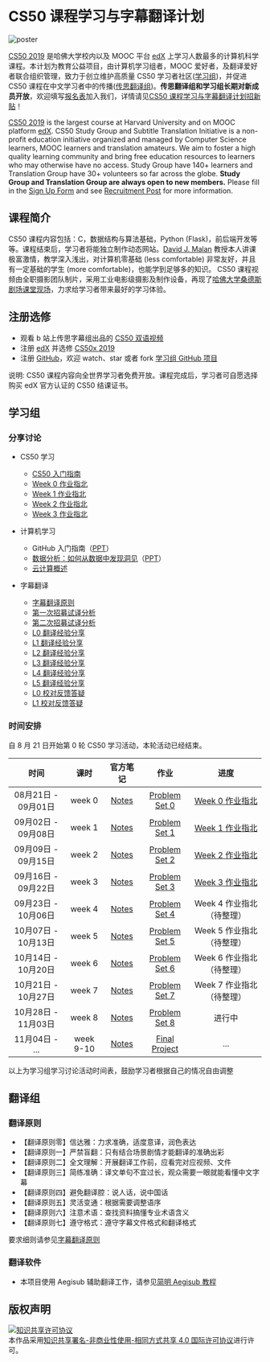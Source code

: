 # CS50 课程学习与字幕翻译计划

![poster](images/poster.jpg)



[CS50 2019](https://courses.edx.org/courses/course-v1:HarvardX+CS50+X/course/) 是哈佛大学校内以及 MOOC 平台 [edX](edx.org) 上学习人数最多的计算机科学课程。本计划为教育公益项目，由计算机学习组者，MOOC 爱好者，及翻译爱好者联合组织管理，致力于创立维护高质量 CS50 学习者社区([学习组](#学习组))，并促进 CS50 课程在中文学习者中的传播([传思翻译组](#翻译组))。**传思翻译组和学习组长期对新成员开放**，欢迎填写[报名表](http://wjx.cn/jq/43792277.aspx)加入我们，详情请见[CS50 课程学习与字幕翻译计划招新贴](hello_new.md)！

[CS50 2019](https://courses.edx.org/courses/course-v1:HarvardX+CS50+X/course/) is the largest course at Harvard University and on MOOC platform [edX](edx.org). CS50 Study Group and Subtitle Translation Initiative is a non-profit education initiative organized and managed by Computer Science learners, MOOC learners and translation amateurs. We aim to foster a high quality learning community and bring free education resources to learners who may otherwise have no access. Study Group have 140+ learners and Translation Group have 30+ volunteers so far across the globe. **Study Group and Translation Group are always open to new members.** Please fill in the [Sign Up Form](http://wjx.cn/jq/43792277.aspx) and see [Recruitment Post](hello_new.md) for more information.  

## 课程简介

CS50 课程内容包括：C，数据结构与算法基础，Python (Flask)，前后端开发等等。课程结束后，学习者将能独立制作动态网站。[David J. Malan](https://en.wikipedia.org/wiki/David\_J.\_Malan) 教授本人讲课极富激情，教学深入浅出，对计算机零基础 (less comfortable) 非常友好，并且有一定基础的学生 (more comfortable)，也能学到足够多的知识。 CS50 课程视频由全职摄影团队制片，采用工业电影级摄影及制作设备，再现了[哈佛大学桑德斯剧场课堂现场](https://www.eventbrite.com/e/attend-a-cs50-lecture-in-person-tickets-70166767691)，力求给学习者带来最好的学习体验。 

## 注册选修

* 观看 b 站上传思字幕组出品的 [CS50 双语视频](https://www.bilibili.com/video/av81002940#reply2239101049)
* 注册 [edX](https://edx.org) 并选修 [CS50x 2019](https://www.edx.org/course/cs50s-introduction-to-computer-science)
* 注册 [GitHub](https://github.com)，欢迎 watch、star 或者 fork [学习组 GitHub 项目](https://github.com/athena-xcy/CS50-Study-Group) 

说明: CS50 课程内容向全世界学习者免费开放。课程完成后，学习者可自愿选择购买 edX 官方认证的 CS50 结课证书。

## 学习组

### 分享讨论

* CS50 学习
    * [CS50 入门指南](study-group/how_to_learn_CS50.md)
    * [Week 0 作业指北](study-group/week-0-walkthrough.md)
    * [Week 1 作业指北](study-group/week-1-walkthrough.md)
    * [Week 2 作业指北](study-group/week-2-walkthrough.md)
    * [Week 3 作业指北](study-group/week-3-walkthrough.md)

* 计算机学习
    * GitHub 入门指南（[PPT](study-group/how_to_use_GitHub.pdf)）
    * [数据分析：如何从数据中发现洞见](study-group/gain_insight_from_data.md)（[PPT](study-group/灿星-如何从数据中获得洞见.pdf)）
    * [云计算概述](study-group/a_glimpse_of_cloud.md)

* 字幕翻译
    * [字幕翻译原则](translation-group/principles-of-subtitle-translation.md)
    * [第一次招募试译分析](translation-group/translation-group-recruitment-0.md)
    * [第二次招募试译分析](translation-group/translation-group-recruitment-1.md)
    * [L0 翻译经验分享](translation-group/translation-group-discussion-0.md)
    * [L1 翻译经验分享](translation-group/translation-group-discussion-1.md)
    * [L2 翻译经验分享](translation-group/translation-group-discussion-2.md)
    * [L3 翻译经验分享](translation-group/translation-group-discussion-3.md)
    * [L4 翻译经验分享](translation-group/translation-group-discussion-4.md)
    * [L5 翻译经验分享](translation-group/translation-group-discussion-5.md)
    * [L0 校对反馈答疑](translation-group/translation-group-review-0.md)
    * [L1 校对反馈答疑](translation-group/translation-group-review-1.md)

### 时间安排

自 8 月 21 日开始第 0 轮 CS50 学习活动，本轮活动已经结束。

|        时间         |   课时    |                              官方笔记                               |                               作业                               |                         进度                         |
| :-----------------: | :-------: | :-----------------------------------------------------------------: | :--------------------------------------------------------------: | :--------------------------------------------------: |
| 08月21日 - 09月01日 |  week 0   | [Notes](https://cs50.harvard.edu/college/2018/fall/weeks/0/notes/)  | [Problem Set 0](https://docs.cs50.net/2019/x/psets/0/index.html) | [Week 0 作业指北](study-group/week-0-walkthrough.md) |
| 09月02日 - 09月08日 |  week 1   | [Notes](https://cs50.harvard.edu/college/2018/fall/weeks/1/notes/)  | [Problem Set 1](https://docs.cs50.net/2019/x/psets/1/index.html) | [Week 1 作业指北](study-group/week-1-walkthrough.md) |
| 09月09日 - 09月15日 |  week 2   | [Notes](https://cs50.harvard.edu/college/2018/fall/weeks/2/notes/)  | [Problem Set 2](https://docs.cs50.net/2019/x/psets/2/index.html) | [Week 2 作业指北](study-group/week-2-walkthrough.md) |
| 09月16日 - 09月22日 |  week 3   | [Notes](https://cs50.harvard.edu/college/2018/fall/weeks/3/notes/)  | [Problem Set 3](https://docs.cs50.net/2019/x/psets/3/index.html) | [Week 3 作业指北](study-group/week-3-walkthrough.md) |
| 09月23日 - 10月06日 |  week 4   | [Notes](https://cs50.harvard.edu/college/2018/fall/weeks/4/notes/)  | [Problem Set 4](https://docs.cs50.net/2019/x/psets/4/index.html) |              Week 4 作业指北（待整理）               |
| 10月07日 - 10月13日 |  week 5   | [Notes](https://cs50.harvard.edu/college/2018/fall/weeks/5/notes/)  | [Problem Set 5](https://docs.cs50.net/2019/x/psets/5/index.html) |              Week 5 作业指北（待整理）               |
| 10月14日 - 10月20日 |  week 6   | [Notes](https://cs50.harvard.edu/college/2018/fall/weeks/6/notes/)  | [Problem Set 6](https://docs.cs50.net/2019/x/psets/6/index.html) |              Week 6 作业指北（待整理）               |
| 10月21日 - 10月27日 |  week 7   | [Notes](https://cs50.harvard.edu/college/2018/fall/weeks/7/notes/)  | [Problem Set 7](https://docs.cs50.net/2019/x/psets/7/index.html) |              Week 7 作业指北（待整理）               |
| 10月28日 - 11月03日 |  week 8   | [Notes](https://cs50.harvard.edu/college/2018/fall/weeks/8/notes/)  | [Problem Set 8](https://docs.cs50.net/2019/x/psets/8/index.html) |                        进行中                        |
|   11月04日 - ...    | week 9-10 | [Notes](https://cs50.harvard.edu/college/2018/fall/weeks/10/notes/) |    [Final Project](docs.cs50.net/2019/x/project/project.html)    |                         ...                          |

以上为学习组学习讨论活动时间表，鼓励学习者根据自己的情况自由调整

## 翻译组

### 翻译原则

* 【翻译原则零】信达雅：力求准确，适度意译，润色表达
* 【翻译原则一】严禁盲翻：只有结合场景剧情才能翻译的准确出彩
* 【翻译原则二】全文理解：开展翻译工作前，应看完对应视频、文件
* 【翻译原则三】简练准确：译文单句不宜过长，观众需要一眼就能看懂中文字幕
* 【翻译原则四】避免翻译腔：说人话，说中国话
* 【翻译原则五】灵活变通：根据需要调整语序
* 【翻译原则六】注意术语：查找资料搞懂专业术语含义
* 【翻译原则七】遵守格式：遵守字幕文件格式和翻译格式

要求细则请参见[字幕翻译原则](translation-group/principles-of-subtitle-translation.md)
 
### 翻译软件

* 本项目使用 Aegisub 辅助翻译工作，请参见[简明 Aegisub 教程](translation-group/Aegisub_Tutorial.md)

## 版权声明

<a rel="license" href="http://creativecommons.org/licenses/by-nc-sa/4.0/"><img alt="知识共享许可协议" style="border-width:0" src="https://i.creativecommons.org/l/by-nc-sa/4.0/88x31.png" /></a><br />本作品采用<a rel="license" href="http://creativecommons.org/licenses/by-nc-sa/4.0/">知识共享署名-非商业性使用-相同方式共享 4.0 国际许可协议</a>进行许可。
